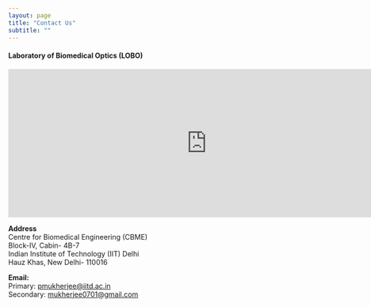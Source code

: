 ```yaml
---
layout: page
title: "Contact Us"
subtitle: ""
---
```


#### Laboratory of Biomedical Optics (LOBO)  

<iframe src="https://www.google.com/maps/embed?pb=!1m18!1m12!1m3!1d3504.780651737325!2d77.19035987632694!3d28.546312075712013!2m3!1f0!2f0!3f0!3m2!1i1024!2i768!4f13.1!3m3!1m2!1s0x390d1df67503f45d%3A0xe452f3ba020d735f!2sCentre%20for%20Biomedical%20Engineering%2C%20IIT%20Delhi!5e0!3m2!1sen!2sin!4v1712134406061!5m2!1sen!2sin" width="800" height="300" style="border:0;" allowfullscreen="" loading="lazy" referrerpolicy="no-referrer-when-downgrade"></iframe>

**Address**  
Centre for Biomedical Engineering (CBME)  
Block-IV, Cabin- 4B-7  
Indian Institute of Technology (IIT) Delhi  
Hauz Khas, New Delhi- 110016

**Email:**  
Primary: pmukherjee@iitd.ac.in  
Secondary: mukherjee0701@gmail.com


 
 


